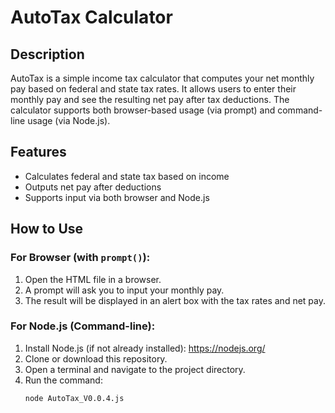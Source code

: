 # AutoTax Calculator

## Description
AutoTax is a simple income tax calculator that computes your net monthly pay based on federal 
and state tax rates. It allows users to enter their monthly pay and see the resulting net pay 
after tax deductions. The calculator supports both browser-based usage (via prompt) and command-line 
usage (via Node.js).

## Features
- Calculates federal and state tax based on income
- Outputs net pay after deductions
- Supports input via both browser and Node.js

## How to Use

### For Browser (with `prompt()`):
1. Open the HTML file in a browser.
2. A prompt will ask you to input your monthly pay.
3. The result will be displayed in an alert box with the tax rates and net pay.

### For Node.js (Command-line):
1. Install Node.js (if not already installed): https://nodejs.org/
2. Clone or download this repository.
3. Open a terminal and navigate to the project directory.
4. Run the command: 
   ```bash
   node AutoTax_V0.0.4.js
